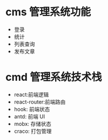 # cms 管理系统功能

- 登录
- 统计
- 列表查询
- 发布文章

# cmd 管理系统技术栈

- react:前端逻辑
- react-router:前端路由
- hook: 前端状态
- antd: 前端 UI
- mobx: 存储状态
- craco: 打包管理
